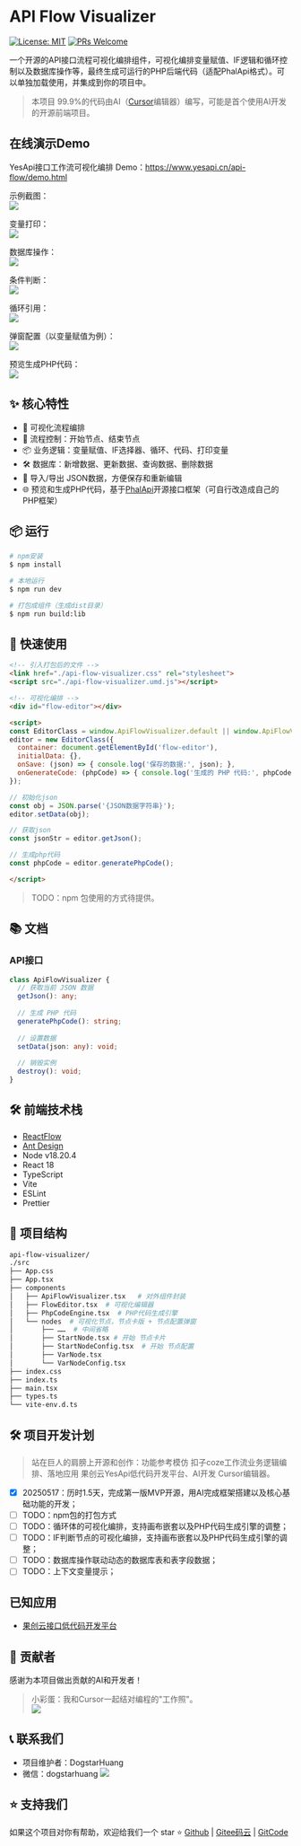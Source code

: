 # API Flow Visualizer

[![License: MIT](https://img.shields.io/badge/License-MIT-yellow.svg)](https://opensource.org/licenses/MIT)
[![PRs Welcome](https://img.shields.io/badge/PRs-welcome-brightgreen.svg)](https://github.com/yourusername/api-flow-visualizer/pulls)
  
一个开源的API接口流程可视化编排组件，可视化编排变量赋值、IF逻辑和循环控制以及数据库操作等，最终生成可运行的PHP后端代码（适配PhalApi格式）。可以单独加载使用，并集成到你的项目中。
  
> 本项目 99.9%的代码由AI（[Cursor](https://www.cursor.com/)编辑器）编写，可能是首个使用AI开发的开源前端项目。  


## 在线演示Demo
YesApi接口工作流可视化编排 Demo：https://www.yesapi.cn/api-flow/demo.html  

示例截图：  
![](./examples/yesapi-flow-demo-snaptshot.png)  

变量打印：  
![](./examples/img/变量打印.png)  

数据库操作：  
![](./examples/img/数据库操作.png)  

条件判断：  
![](./examples/img/条件判断.png)  

循环引用：  
![](./examples/img/循环引用.png)  

弹窗配置（以变量赋值为例）：  
![](./examples/img/变量赋值-弹窗配置.png)  

预览生成PHP代码：  
![](./examples/img/生成预览PHP代码.png)  

## ✨ 核心特性

- 🎨 可视化流程编排
- 🔄 流程控制：开始节点、结束节点
- 📦 业务逻辑：变量赋值、IF选择器、循环、代码、打印变量
- 🛠 数据库：新增数据、更新数据、查询数据、删除数据
- 📱 导入/导出 JSON数据，方便保存和重新编辑
- 🌐 预览和生成PHP代码，基于[PhalApi](https://www.phalapi.net/)开源接口框架（可自行改造成自己的PHP框架）

## 📦 运行

```bash
# npm安装
$ npm install

# 本地运行
$ npm run dev

# 打包成组件（生成dist目录）
$ npm run build:lib
```

## 🚀 快速使用
```html
<!-- 引入打包后的文件 -->
<link href="./api-flow-visualizer.css" rel="stylesheet">
<script src="./api-flow-visualizer.umd.js"></script>

<!-- 可视化编排 -->
<div id="flow-editor"></div>

<script>
const EditorClass = window.ApiFlowVisualizer.default || window.ApiFlowVisualizer;
editor = new EditorClass({
  container: document.getElementById('flow-editor'),
  initialData: {},
  onSave: (json) => { console.log('保存的数据:', json); },
  onGenerateCode: (phpCode) => { console.log('生成的 PHP 代码:', phpCode); }
});

// 初始化json
const obj = JSON.parse('{JSON数据字符串}');
editor.setData(obj);

// 获取json
const jsonStr = editor.getJson();

// 生成php代码
const phpCode = editor.generatePhpCode();

</script>
```

> TODO：npm 包使用的方式待提供。

## 📚 文档

### API接口

```typescript
class ApiFlowVisualizer {
  // 获取当前 JSON 数据
  getJson(): any;
  
  // 生成 PHP 代码
  generatePhpCode(): string;
  
  // 设置数据
  setData(json: any): void;
  
  // 销毁实例
  destroy(): void;
}
```

## 🛠 前端技术栈

- [ReactFlow](https://reactflow.dev/)
- [Ant Design](https://ant.design/components/overview/)
- Node v18.20.4
- React 18
- TypeScript
- Vite
- ESLint
- Prettier

## 📁 项目结构

```bash
api-flow-visualizer/
./src
├── App.css
├── App.tsx
├── components
│   ├── ApiFlowVisualizer.tsx   # 对外组件封装
│   ├── FlowEditor.tsx  # 可视化编辑器
│   ├── PhpCodeEngine.tsx  # PHP代码生成引擎
│   └── nodes  # 可视化节点，节点卡版 + 节点配置弹窗
│       ├── ……  # 中间省略
│       ├── StartNode.tsx # 开始 节点卡片
│       ├── StartNodeConfig.tsx  # 开始 节点配置
│       ├── VarNode.tsx
│       └── VarNodeConfig.tsx
├── index.css
├── index.ts
├── main.tsx
├── types.ts
└── vite-env.d.ts
```

## 🛠 项目开发计划

> 站在巨人的肩膀上开源和创作：功能参考模仿 扣子coze工作流业务逻辑编排、落地应用 果创云YesApi低代码开发平台、AI开发 Cursor编辑器。  

- [x] 20250517：历时1.5天，完成第一版MVP开源，用AI完成框架搭建以及核心基础功能的开发；  
- [ ] TODO：npm包的打包方式
- [ ] TODO：循环体的可视化编排，支持画布嵌套以及PHP代码生成引擎的调整；
- [ ] TODO：IF判断节点的可视化编排，支持画布嵌套以及PHP代码生成引擎的调整；
- [ ] TODO：数据库操作联动动态的数据库表和表字段数据；
- [ ] TODO：上下文变量提示；

## 已知应用
 - [果创云接口低代码开发平台](https://www.yesapi.cn/)  

## 👥 贡献者

感谢为本项目做出贡献的AI和开发者！

> 小彩蛋：我和Cursor一起结对编程的"工作照"。  
![](./cursor-with-dogstar.png)  

## 📞 联系我们

- 项目维护者：DogstarHuang
- 微信：dogstarhuang
![](./dogtarhuang.jpg)  

## ⭐ 支持我们

如果这个项目对你有帮助，欢迎给我们一个 star ⭐️ [Github](https://github.com/yesapicn/api-flow-visualizer) | [Gitee码云](https://gitee.com/dogstar/api-flow-visualizer) | [GitCode](https://gitcode.com/dogstarhuang/api-flow-visualizer)



